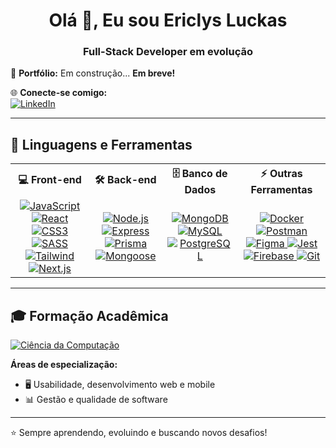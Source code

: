 <h1 align="center">Olá 🤙, Eu sou Ericlys Luckas</h1>
<h3 align="center">Full-Stack Developer em evolução</h3>

🌟 **Portfólio:** Em construção... **Em breve!**  

🌐 **Conecte-se comigo:**  
[![LinkedIn](https://img.shields.io/badge/LinkedIn-0077B5?style=for-the-badge&logo=linkedin&logoColor=white)](https://www.linkedin.com/in/ericlys-luckas-4959b71ab)

---

## 🔹 Linguagens e Ferramentas

<table align="center" width="100%">
  <tr>
    <th align="center">💻 Front-end</th>
    <th align="center">🛠️ Back-end</th>
    <th align="center">🗄️ Banco de Dados</th>
    <th align="center">⚡ Outras Ferramentas</th>
  </tr>
  <tr>
    <td align="center">
      <a href="https://developer.mozilla.org/en-US/docs/Web/JavaScript" target="_blank" rel="noreferrer">
        <img src="https://img.shields.io/badge/-JavaScript-F7DF1E?style=for-the-badge&logo=javascript&logoColor=000000" alt="JavaScript"/>
      </a>
      <a href="https://reactjs.org/" target="_blank" rel="noreferrer">
        <img src="https://img.shields.io/badge/-React-61DAFB?style=for-the-badge&logo=react&logoColor=000000" alt="React"/>
      </a>
      <a href="https://www.w3schools.com/css/" target="_blank" rel="noreferrer">
        <img src="https://img.shields.io/badge/-CSS3-1572B6?style=for-the-badge&logo=css3&logoColor=ffffff" alt="CSS3"/>
      </a>
      <a href="https://sass-lang.com" target="_blank" rel="noreferrer">
        <img src="https://img.shields.io/badge/-SASS-CC6699?style=for-the-badge&logo=sass&logoColor=ffffff" alt="SASS"/>
      </a>
      <a href="https://tailwindcss.com/" target="_blank" rel="noreferrer">
        <img src="https://img.shields.io/badge/-Tailwind-06B6D4?style=for-the-badge&logo=tailwindcss&logoColor=ffffff" alt="Tailwind"/>
      </a>
      <a href="https://nextjs.org/" target="_blank" rel="noreferrer">
        <img src="https://img.shields.io/badge/-Next.js-000000?style=for-the-badge&logo=next.js&logoColor=ffffff" alt="Next.js"/>
      </a>
    </td>
    <td align="center">
      <a href="https://nodejs.org" target="_blank" rel="noreferrer">
        <img src="https://img.shields.io/badge/-Node.js-43853D?style=for-the-badge&logo=node.js&logoColor=ffffff" alt="Node.js"/>
      </a>
      <a href="https://expressjs.com" target="_blank" rel="noreferrer">
        <img src="https://img.shields.io/badge/-Express.js-000000?style=for-the-badge&logo=express&logoColor=ffffff" alt="Express"/>
      </a>
      <a href="https://www.prisma.io" target="_blank" rel="noreferrer">
        <img src="https://img.shields.io/badge/-Prisma-2D3748?style=for-the-badge&logo=prisma&logoColor=ffffff" alt="Prisma"/>
      </a>
      <a href="https://mongoosejs.com" target="_blank" rel="noreferrer">
        <img src="https://img.shields.io/badge/-Mongoose-880000?style=for-the-badge&logo=mongodb&logoColor=ffffff" alt="Mongoose"/>
      </a>
    </td>
    <td align="center">
      <a href="https://www.mongodb.com/" target="_blank" rel="noreferrer">
        <img src="https://img.shields.io/badge/-MongoDB-4EA94B?style=for-the-badge&logo=mongodb&logoColor=ffffff" alt="MongoDB"/>
      </a>
      <a href="https://www.mysql.com/" target="_blank" rel="noreferrer">
        <img src="https://img.shields.io/badge/-MySQL-005C84?style=for-the-badge&logo=mysql&logoColor=ffffff" alt="MySQL"/>
      </a>
      <a href="https://www.postgresql.org" target="_blank" rel="noreferrer">
        <img src="https://img.shields.io/badge/-PostgreSQL-316192?style=for-the-badge&logo=postgresql&logoColor=ffffff" alt="PostgreSQL"/>
      </a>
    </td>
    <td align="center">
      <a href="https://www.docker.com/" target="_blank" rel="noreferrer">
        <img src="https://img.shields.io/badge/-Docker-2496ED?style=for-the-badge&logo=docker&logoColor=ffffff" alt="Docker"/>
      </a>
      <a href="postman.com" target="_blank" rel="noreferrer">
        <img src="https://img.shields.io/badge/-Postman-FF6C37?style=for-the-badge&logo=postman&logoColor=ffffff" alt="Postman"/>
      </a>
      <a href="https://www.figma.com/" target="_blank" rel="noreferrer">
        <img src="https://img.shields.io/badge/-Figma-F24E1E?style=for-the-badge&logo=figma&logoColor=ffffff" alt="Figma"/>
      </a>
      <a href="https://jestjs.io" target="_blank" rel="noreferrer">
        <img src="https://img.shields.io/badge/-Jest-C21325?style=for-the-badge&logo=jest&logoColor=ffffff" alt="Jest"/>
      </a>
      <a href="https://firebase.google.com/" target="_blank" rel="noreferrer">
        <img src="https://img.shields.io/badge/-Firebase-FFCA28?style=for-the-badge&logo=firebase&logoColor=000000" alt="Firebase"/>
      </a>
      <a href="https://git-scm.com/" target="_blank" rel="noreferrer">
        <img src="https://img.shields.io/badge/-Git-F05032?style=for-the-badge&logo=git&logoColor=ffffff" alt="Git"/>
      </a>
    </td>
  </tr>
</table>

---

## 🎓 Formação Acadêmica

[![Ciência da Computação](https://img.shields.io/badge/Ciência_da_Computação-2024-blue?style=for-the-badge&logo=university&logoColor=white)](#)

**Áreas de especialização:**  
- 🖥️ Usabilidade, desenvolvimento web e mobile  
- 📊 Gestão e qualidade de software  

---

⭐ Sempre aprendendo, evoluindo e buscando novos desafios!
